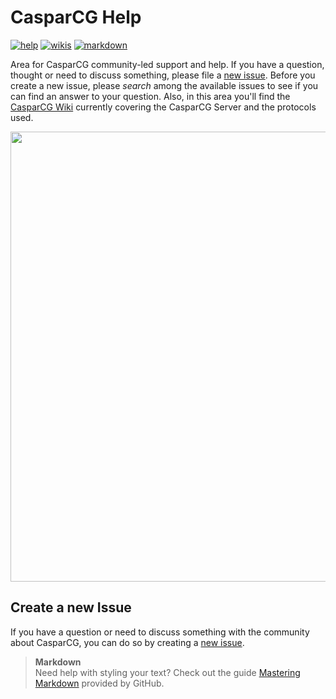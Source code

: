 # CasparCG Help

[![help](https://img.shields.io/badge/help-create%20new%20issue-brightgreen.svg?style=flat-square)](https://github.com/CasparCG/help/issues)
[![wikis](https://img.shields.io/badge/wiki-read%20here-green.svg?style=flat-square)](https://github.com/CasparCG/help/wiki)
[![markdown](https://img.shields.io/badge/guide-mastering%20markdown-blue.svg?style=flat-square)](https://guides.github.com/features/mastering-markdown/)


Area for CasparCG community-led support and help. If you have a question, thought or need to discuss something, please file a [new issue][1]. Before you create a new issue, please *search* among the available issues to see if you can find an answer to your question. Also, in this area you'll find the [CasparCG Wiki][2] currently covering the CasparCG Server and the protocols used.

<p align="center"><img src="https://raw.githubusercontent.com/wiki/CasparCG/help/Images/logotype-readme.png" width="720"></p> 


## Create a new Issue
If you have a question or need to discuss something with the community about CasparCG, you can do so by creating a [new issue][1].

> **Markdown**  
> Need help with styling your text? Check out the guide [Mastering Markdown][3] provided by GitHub.


[1]: https://github.com/CasparCG/help/issues/
[2]: https://github.com/CasparCG/help/wiki/
[3]: https://guides.github.com/features/mastering-markdown/
